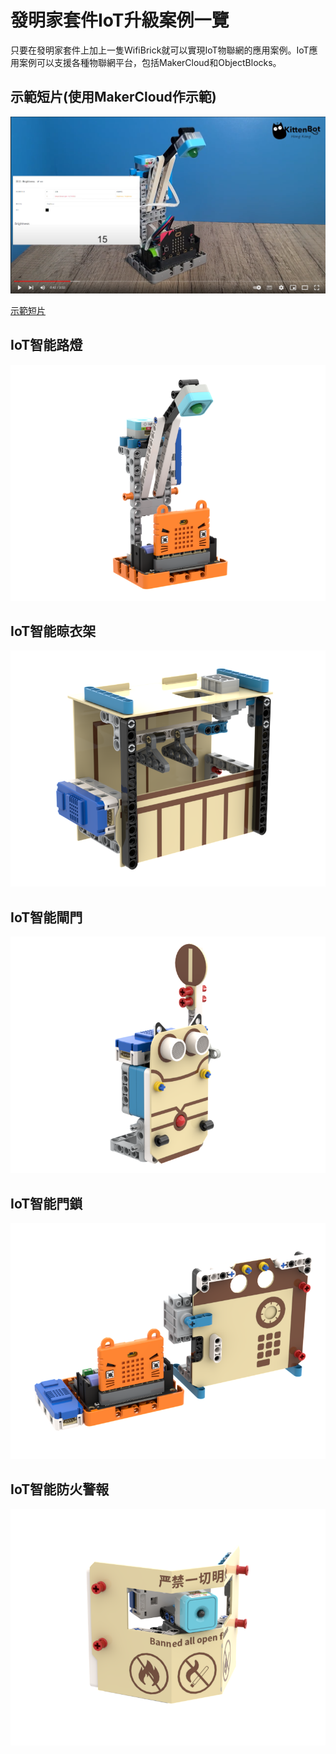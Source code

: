 # 發明家套件IoT升級案例一覽

只要在發明家套件上加上一隻WifiBrick就可以實現IoT物聯網的應用案例。IoT應用案例可以支援各種物聯網平台，包括MakerCloud和ObjectBlocks。

## 示範短片(使用MakerCloud作示範)

[![](./images/video.png)](https://youtu.be/VwnHU8kOWNw)

[示範短片](https://youtu.be/VwnHU8kOWNw)

## IoT智能路燈

![](./images/iot_streetlamp.png)

## IoT智能晾衣架

![](./images/hanger.png)

## IoT智能閘門

![](./images/gate.png)

## IoT智能門鎖

![](./images/lock.png)

## IoT智能防火警報

![](./images/firealarm.png)